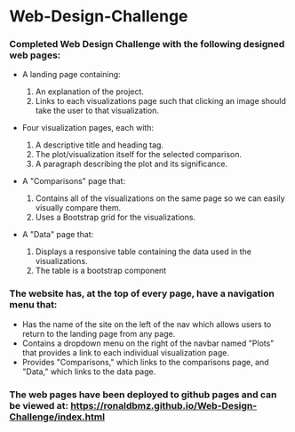 # Web-Design-Challenge

### Completed Web Design Challenge with the following designed web pages:
- A landing page containing:
  1. An explanation of the project.
  2. Links to each visualizations page such that clicking an image should take the user to that visualization.

- Four visualization pages, each with:
  1. A descriptive title and heading tag.
  2. The plot/visualization itself for the selected comparison.
  3. A paragraph describing the plot and its significance.

- A "Comparisons" page that:
  1. Contains all of the visualizations on the same page so we can easily visually compare them.
  2. Uses a Bootstrap grid for the visualizations.

- A "Data" page that:
  1. Displays a responsive table containing the data used in the visualizations.
  2. The table is a bootstrap component

### The website has, at the top of every page, have a navigation menu that:
- Has the name of the site on the left of the nav which allows users to return to the landing page from any page.
- Contains a dropdown menu on the right of the navbar named "Plots" that provides a link to each individual visualization page.
- Provides "Comparisons," which links to the comparisons page, and "Data," which links to the data page.

### The web pages have been deployed to github pages and can be viewed at: https://ronaldbmz.github.io/Web-Design-Challenge/index.html

